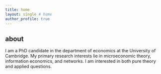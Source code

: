 ```yaml
---
title: home
layout: single # home
author_profile: true
---
```


## about

I am a PhD candidate in the department of economics at the University of Cambridge.
My primary research interests lie in microeconomic ​theory, information economics, and networks. 
I am interested in both pure theory and applied questions.
